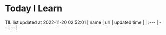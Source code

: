 # Today I Learn 
TIL list updated at 2022-11-20 02:52:01
| name | url | updated time |
| :--- | -- | -- |
